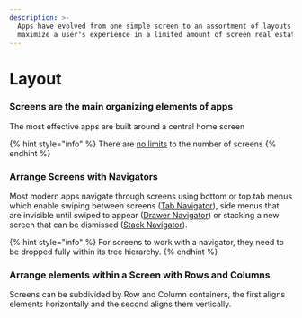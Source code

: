 ```yaml
---
description: >-
  Apps have evolved from one simple screen to an assortment of layouts that
  maximize a user's experience in a limited amount of screen real estate
---
```


# Layout

### Screens are the main organizing elements of apps

The most effective apps are built around a central home screen

{% hint style="info" %}
There are [no limits](https://thunkable.gitbook.io/thunkable-docs/~/edit/primary/thunkable-cross-platform/2-create/app-limits) to the number of screens
{% endhint %}

### Arrange Screens with Navigators

Most modern apps navigate through screens using bottom or top tab menus which enable swiping between screens \([Tab Navigator](tab-navigator.md)\), side menus that are invisible until swiped to appear \([Drawer Navigator](drawer-navigator.md)\) or stacking a new screen that can be dismissed \([Stack Navigator](stack-navigator.md)\). 

{% hint style="info" %}
For screens to work with a navigator, they need to be dropped fully within its tree hierarchy.
{% endhint %}

### Arrange elements within a Screen with Rows and Columns

Screens can be subdivided by Row and Column containers, the first aligns elements horizontally and the second aligns them vertically.

